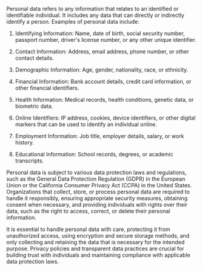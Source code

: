 Personal data refers to any information that relates to an identified or identifiable individual. It includes any data that can directly or indirectly identify a person. Examples of personal data include:

1. Identifying Information: Name, date of birth, social security number, passport number, driver's license number, or any other unique identifier.

2. Contact Information: Address, email address, phone number, or other contact details.

3. Demographic Information: Age, gender, nationality, race, or ethnicity.

4. Financial Information: Bank account details, credit card information, or other financial identifiers.

5. Health Information: Medical records, health conditions, genetic data, or biometric data.

6. Online Identifiers: IP address, cookies, device identifiers, or other digital markers that can be used to identify an individual online.

7. Employment Information: Job title, employer details, salary, or work history.

8. Educational Information: School records, degrees, or academic transcripts.

Personal data is subject to various data protection laws and regulations, such as the General Data Protection Regulation (GDPR) in the European Union or the California Consumer Privacy Act (CCPA) in the United States. Organizations that collect, store, or process personal data are required to handle it responsibly, ensuring appropriate security measures, obtaining consent when necessary, and providing individuals with rights over their data, such as the right to access, correct, or delete their personal information.

It is essential to handle personal data with care, protecting it from unauthorized access, using encryption and secure storage methods, and only collecting and retaining the data that is necessary for the intended purpose. Privacy policies and transparent data practices are crucial for building trust with individuals and maintaining compliance with applicable data protection laws.
